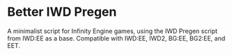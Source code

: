 # Better IWD Pregen
A minimalist script for Infinity Engine games, using the IWD Pregen script from IWD:EE as a base. Compatible with IWD:EE, IWD2, BG:EE, BG2:EE, and EET.
